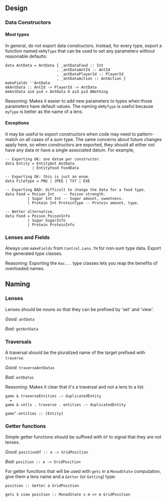 ## Design

### Data Constructors

#### Most types

In general, do not export data constructors. Instead, for every type, export a
function named `mkMyType` that can be used to set any parameters without
reasonable defaults:

```
data AntData = AntData { _antDataFood :: Int
                       , _antDataAntId :: AntId
                       , _antDataPlayerId :: PlayerId
                       , _antDataAction :: AntAction }
makeFields ''AntData
mkAntData :: AntId -> PlayerId -> AntData
mkAntData aid pid = AntData 0 aid pid ANothing
```

Reasoning: Makes it easier to add new parameters to types when those parameters
have default values. The naming `mkMyType` is useful because `myType` is better
as the name of a lens.

#### Exceptions

It may be useful to export constructors when code may need to pattern-match on
all cases of a sum type. The same concerns about future changes apply here, so
when constructors are exported, they should all either not have any data or
have a single associated datum. For example,
```
-- Exporting OK: one datum per constructor.
data Entity = EntityAnt AntData
            | EntityFood FoodData

-- Exporting OK: this is just an enum.
data FileType = PNG | JPEG | TXT | EXE

-- Exporting BAD: difficult to change the data for a food type.
data Food = Poison Int    -- Poison strength.
          | Sugar Int Int -- Sugar amount, sweetness.
          | Protein Int ProteinType -- Protein amount, type.

-- Better alternative.
data Food = Poison PoisonInfo
          | Sugar SugarInfo
          | Protein ProteinInfo
```

### Lenses and Fields

Always use `makeFields` from `Control.Lens.TH` for non-sum type data. Export
the generated type classes.

Reasoning: Exporting the `Has...` type classes lets you reap the benefits of
overloaded names.

## Naming

### Lenses

Lenses should be nouns so that they can be prefixed by 'set' and 'view'.

*Good*: `antData`

*Bad*: `getAntData`

### Traversals

A traversal should be the pluralized name of the target prefixed with
`traverse`.

*Good*: `traverseAntDatas`

*Bad*: `antDatas`

Reasoning: Makes it clear that it's a traversal and not a lens to a list.

```
game & traverseEntities .~ duplicatedEntity
  =
game & cells . traverse . entities .~ duplicatedEntity

game^.entities :: [Entity]
```

### Getter functions

Simple getter functions should be suffixed with `Of` to signal that they are
not lenses.

*Good*: `positionOf :: a -> GridPosition`

*Bad*: `position :: a -> GridPosition`

For getter functions that will be used with `gets` in a `MonadState`
computation, give them a lens name and a `Getter` (or `Getting`) type:

```
position :: Getter a GridPosition

gets $ view position :: MonadState s m => m GridPosition
```
